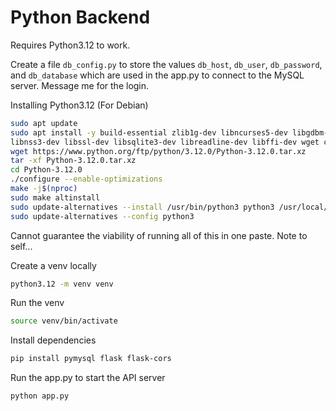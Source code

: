 # Python Backend
Requires Python3.12 to work.

Create a file `db_config.py` to store the values `db_host`, `db_user`, `db_password`, and `db_database` which are used in the app.py to connect to the MySQL server. Message me for the login.

Installing Python3.12 (For Debian)
```sh
sudo apt update
sudo apt install -y build-essential zlib1g-dev libncurses5-dev libgdbm-dev \
libnss3-dev libssl-dev libsqlite3-dev libreadline-dev libffi-dev wget curl
wget https://www.python.org/ftp/python/3.12.0/Python-3.12.0.tar.xz
tar -xf Python-3.12.0.tar.xz
cd Python-3.12.0
./configure --enable-optimizations
make -j$(nproc)
sudo make altinstall
sudo update-alternatives --install /usr/bin/python3 python3 /usr/local/bin/python3.12 1
sudo update-alternatives --config python3
```
Cannot guarantee the viability of running all of this in one paste. Note to self...

Create a venv locally
```sh
python3.12 -m venv venv
```

Run the venv
```sh
source venv/bin/activate
```

Install dependencies
```sh
pip install pymysql flask flask-cors
```

Run the app.py to start the API server
```sh
python app.py
```
